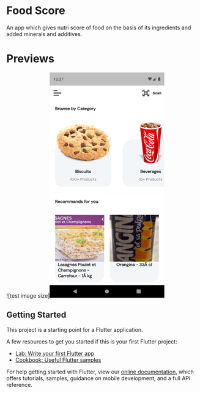 # Food Score

An app which gives nutri score of food on the basis of its ingredients and added minerals and additives.

# Previews
![test image size]<img src="https://github.com/suyash-debug/Food-Score/blob/master/ss/Screenshot_1617735430.png" width="300" height="590">
## Getting Started

This project is a starting point for a Flutter application.

A few resources to get you started if this is your first Flutter project:

- [Lab: Write your first Flutter app](https://flutter.dev/docs/get-started/codelab)
- [Cookbook: Useful Flutter samples](https://flutter.dev/docs/cookbook)

For help getting started with Flutter, view our
[online documentation](https://flutter.dev/docs), which offers tutorials,
samples, guidance on mobile development, and a full API reference.

